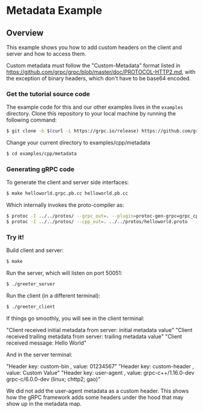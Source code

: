 # Metadata Example

## Overview

This example shows you how to add custom headers on the client and server and 
how to access them.

Custom metadata must follow the "Custom-Metadata" format listed in 
https://github.com/grpc/grpc/blob/master/doc/PROTOCOL-HTTP2.md, with the 
exception of binary headers, which don't have to be base64 encoded.

### Get the tutorial source code
 The example code for this and our other examples lives in the `examples` directory. Clone this repository to your local machine by running the following command:
 ```sh
$ git clone -b $(curl -L https://grpc.io/release) https://github.com/grpc/grpc
```
 Change your current directory to examples/cpp/metadata
 ```sh
$ cd examples/cpp/metadata
```

### Generating gRPC code
 To generate the client and server side interfaces:
 ```sh
$ make helloworld.grpc.pb.cc helloworld.pb.cc
```
Which internally invokes the proto-compiler as:
 ```sh
$ protoc -I ../../protos/ --grpc_out=. --plugin=protoc-gen-grpc=grpc_cpp_plugin ../../protos/helloworld.proto
$ protoc -I ../../protos/ --cpp_out=. ../../protos/helloworld.proto
```
### Try it!
Build client and server:

```sh
$ make
```

Run the server, which will listen on port 50051:

```sh
$ ./greeter_server
```

Run the client (in a different terminal):

```sh
$ ./greeter_client
```

If things go smoothly, you will see in the client terminal:

"Client received initial metadata from server: initial metadata value"
"Client received trailing metadata from server: trailing metadata value"
"Client received message: Hello World"


And in the server terminal:

"Header key: custom-bin , value: 01234567"
"Header key: custom-header , value: Custom Value"
"Header key: user-agent , value: grpc-c++/1.16.0-dev grpc-c/6.0.0-dev (linux; chttp2; gao)"

We did not add the user-agent metadata as a custom header. This shows how 
the gRPC framework adds some headers under the hood that may show up in the 
metadata map.
